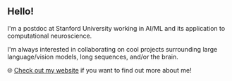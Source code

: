 ## Hello!

I'm a postdoc at Stanford University working in AI/ML and its application to computational neuroscience.

I'm always interested in collaborating on cool projects surrounding large language/vision models, long sequences, and/or the brain.

:globe_with_meridians: [Check out my website](https://athms.me/) if you want to find out more about me!
